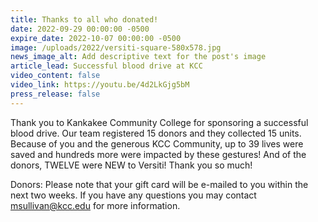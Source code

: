 ```yaml
---
title: Thanks to all who donated!
date: 2022-09-29 00:00:00 -0500
expire_date: 2022-10-07 00:00:00 -0500
image: /uploads/2022/versiti-square-580x578.jpg
news_image_alt: Add descriptive text for the post's image
article_lead: Successful blood drive at KCC
video_content: false
video_link: https://youtu.be/4d2LkGjg5bM
press_release: false
---
```

Thank you to Kankakee Community College for sponsoring a successful blood drive. Our team registered 15 donors and they collected 15 units. Because of you and the generous KCC Community, up to 39 lives were saved and hundreds more were impacted by these gestures\! And of the donors, TWELVE were NEW to Versiti\! Thank you so much\!

Donors: Please note that your gift card will be e-mailed to you within the next two weeks. If you have any questions you may contact [msullivan@kcc.edu](mailto:msullivan@kcc.edu) for more information.